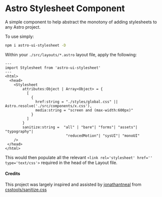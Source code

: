 # Astro Stylesheet Component

A simple component to help abstract the monotony of adding stylesheets to any Astro project.

To use simply:

```bash
npm i astro-ui-stylesheet -D
```

Within your `./src/layouts/*.astro` layout file, apply the following:

```astro
---
import Stylesheet from 'astro-ui-stylesheet'
---
<html>
  <head>
    <Stylesheet 
        attributes:Object | Array<Object> = {
          [
            {
              href:string = "./styles/global.css" || Astro.resolve('./src/components/x.css'), 
              media:string = "screen and (max-width:600px)"
            }
          ]
        }
        sanitize:string =  "all" | "bare"| "forms"| "assets"| "typography"|
                            "reducedMotion"| "sysUI"| "monoUI"
    />
 </head>
</html>
```

This would then populate all the relevant `<link rel='stylesheet' href='' type='text/css'>` required in the head of the Layout file.

#### Credits

This project was largely inspired and assisted by [jonathantneal](https://github.com/jonathantneal) from [csstools/sanitize.css](https://github.com/csstools/sanitize.css)